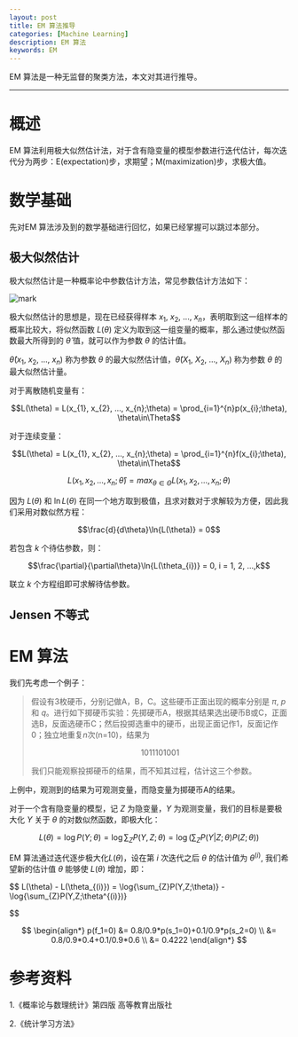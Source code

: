 ```yaml
---
layout: post
title: EM 算法推导
categories: [Machine Learning]
description: EM 算法
keywords: EM
---
```


EM 算法是一种无监督的聚类方法，本文对其进行推导。

---

# 概述
EM 算法利用极大似然估计法，对于含有隐变量的模型参数进行迭代估计，每次迭代分为两步：E(expectation)步，求期望；M(maximization)步，求极大值。

# 数学基础
先对EM 算法涉及到的数学基础进行回忆，如果已经掌握可以跳过本部分。

## 极大似然估计
极大似然估计是一种概率论中参数估计方法，常见参数估计方法如下：

![mark](http://pcxhsqn8a.bkt.clouddn.com/blog/181115/Fj40ac0BE3.png?imageslim)

极大似然估计的思想是，现在已经获得样本 $x_{1}$, $x_{2}$, ..., $x_{n}$，表明取到这一组样本的概率比较大，将似然函数 $L(\theta)$ 定义为取到这一组变量的概率，那么通过使似然函数最大所得到的 $\hat{\theta}$ 值，就可以作为参数 $\theta$ 的估计值。

$\hat{\theta}(x_{1}$, $x_{2}$, ..., $x_{n})$ 称为参数 $\theta$ 的最大似然估计值，$\hat{\theta}(X_{1}$, $X_{2}$, ..., $X_{n})$ 称为参数 $\theta$ 的最大似然估计量。

对于离散随机变量有：

$$L(\theta) = L(x_{1}, x_{2}, ..., x_{n};\theta) = \prod_{i=1}^{n}p(x_{i};\theta), \theta\in\Theta$$

对于连续变量：

$$L(\theta) = L(x_{1}, x_{2}, ..., x_{n};\theta) = \prod_{i=1}^{n}f(x_{i};\theta), \theta\in\Theta$$

$$L(x_{1}, x_{2}, ..., x_{n};\hat{\theta}) = max_{\theta\in\Theta} L(x_{1}, x_{2}, ..., x_{n};\theta)$$

因为 $L(\theta)$ 和 $\ln{L(\theta)}$ 在同一个地方取到极值，且求对数对于求解较为方便，因此我们采用对数似然方程：

$$\frac{d}{d\theta}\ln{L(\theta)} = 0$$

若包含 $k$ 个待估参数，则：

$$\frac{\partial}{\partial\theta}\ln{L(\theta_{i})} = 0, i = 1, 2, ...,k$$

联立 $k$ 个方程组即可求解待估参数。

## Jensen 不等式

# EM 算法
我们先考虑一个例子：
>假设有3枚硬币，分别记做A，B，C。这些硬币正面出现的概率分别是 $π$, $p$ 和 $q$。进行如下掷硬币实验：先掷硬币A，根据其结果选出硬币B或C，正面选B，反面选硬币C；然后投掷选重中的硬币，出现正面记作1，反面记作0；独立地重复$n$次(n=10)，结果为
>
>$$1011101001$$
>
>我们只能观察投掷硬币的结果，而不知其过程，估计这三个参数。

上例中，观测到的结果为可观测变量，而隐变量为掷硬币A的结果。

对于一个含有隐变量的模型，记 $Z$ 为隐变量，$Y$ 为观测变量，我们的目标是要极大化 $Y$ 关于 $\theta$ 的对数似然函数，即极大化：

$$ L(\theta) = \log{P(Y;\theta)} = \log{\sum_{Z}P(Y,Z;\theta)} = \log{\left (\sum_{Z}P(Y|Z;\theta)P(Z;\theta)  \right )}$$

EM 算法通过迭代逐步极大化$L(\theta)$，设在第 $i$ 次迭代之后 $\theta$ 的估计值为 $\theta^{(i)}$, 我们希望新的估计值 $\theta$ 能够使 $L(\theta)$ 增加，即：

$$
L(\theta) - L(\theta_{(i)}) = \log{\sum_{Z}P(Y,Z;\theta)} - \log{\sum_{Z}P(Y,Z;\theta^{(i)})} 

$$

$$
\begin{align*}  
  p(f_1=0) &= 0.8/0.9*p(s_1=0)+0.1/0.9*p(s_2=0) \\  
 &= 0.8/0.9*0.4+0.1/0.9*0.6  \\  
 &= 0.4222  
\end{align*}  
$$






# 参考资料
1.《概率论与数理统计》第四版 高等教育出版社

2.《统计学习方法》

















